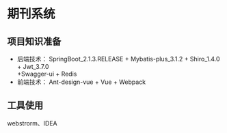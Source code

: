 # 期刊系统
## 项目知识准备
- 后端技术： SpringBoot_2.1.3.RELEASE + Mybatis-plus_3.1.2 + Shiro_1.4.0 + Jwt_3.7.0  
  +Swagger-ui + Redis 
- 前端技术： Ant-design-vue + Vue + Webpack
## 工具使用
webstrorm、IDEA